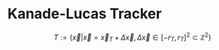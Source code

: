 # Kanade-Lucas Tracker


$$
T := \left\{\vec{x} | \vec{x} = \vec{x}_T + \Delta \vec{x}, \Delta \vec{x} \in [-r_T, r_T]^2 \subset \mathbb{Z}^2 \right\}
$$
